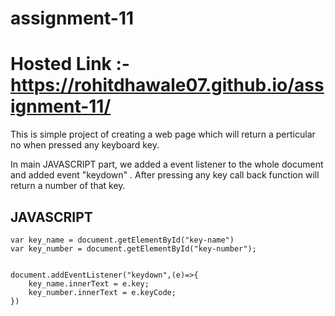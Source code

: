# assignment-11

# Hosted Link :- https://rohitdhawale07.github.io/assignment-11/

This is simple project of creating a web page which will return a perticular no when pressed any keyboard key.

In main JAVASCRIPT part, we added a event listener to the whole document and added event "keydown" .
After pressing any key call back function will return a number of that key.

## JAVASCRIPT
```
var key_name = document.getElementById("key-name")
var key_number = document.getElementById("key-number");


document.addEventListener("keydown",(e)=>{
    key_name.innerText = e.key;
    key_number.innerText = e.keyCode;
})
```

